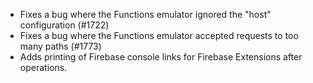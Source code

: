 * Fixes a bug where the Functions emulator ignored the "host" configuration (#1722)
* Fixes a bug where the Functions emulator accepted requests to too many paths (#1773)
* Adds printing of Firebase console links for Firebase Extensions after operations.
